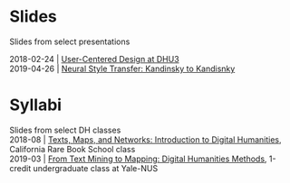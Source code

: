 # Slides

Slides from select presentations  

2018-02-24 | [User-Centered Design at DHU3](https://github.com/cderose/Presentations/blob/master/DeRose_DHU3_slides.zip)   
2019-04-26 | [Neural Style Transfer: Kandinsky to Kandisnky](https://github.com/cderose/Presentations/blob/master/2019-04-26_DeRose_Neural_Style_Yale_Smithsonian.zip)

# Syllabi

Slides from select DH classes  
2018-08 | [Texts, Maps, and Networks: Introduction to Digital Humanities](https://github.com/cderose/Slides-and-Syllabi/blob/master/2018-08_DeRose_CalRBS.pdf), California Rare Book School class  
2019-03 | [From Text Mining to Mapping: Digital Humanities Methods](https://github.com/cderose/Slides-and-Syllabi/blob/master/2019-03_DeRose_Yale-NUS.pdf), 1-credit undergraduate class at Yale-NUS
